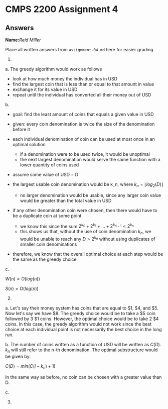 # CMPS 2200 Assignment 4
## Answers

**Name:**_Reid Miller_


Place all written answers from `assignment-04.md` here for easier grading.

1. 

a. The greedy algorithm would work as follows
- look at how much money the individual has in USD
- find the largest coin that is less than or equal to that amount in value
- exchange it for its value in USD
- repeat until the individual has converted all their money out of USD

b. 

- goal: find the least amount of coins that equals a given value in USD
- given: every coin denomination is twice the size of the denomination before it

- each individual denomination of coin can be used at most once in an optimal solution
    - if a denomination were to be used twice, it would be unoptimal
    - the next largest denomination would serve the same function with a lower quantity of coins used

- assume some value of USD = D
- the largest usable coin denomination would be k_n, where $k_n=⌊log_2(D)⌋$
    - no larger denomination would be usable, since any larger coin value would be greater than the total value in USD

- if any other denomination coin were chosen, then there would have to be a duplicate coin at some point
    - we know this since the sum $2^{k_0}+2^{k_1}+...+2^{k_{n-1}}<2^{k_n}$
    - this shows us that, without the use of coin denomination $k_n$, we would be unable to reach any $D>2^{k_n}$ without using duplicates of smaller coin denominations

- therefore, we know that the overall optimal choice at each step would be the same as the greedy choice

c.

$W(n)=O(log(n))$

$S(n)=O(log(n))$


2. 

a. Let's say their money system has coins that are equal to $1, $4, and $5. Now let's say we have $8. The greedy choice would be to take a $5 coin followed by 3 $1 coins. However, the optimal choice would be to take 2 $4 coins. In this case, the greedy algorithm would not work since the best choice at each individual point is not necessarily the best choice in the long run.

b. The number of coins written as a function of USD will be written as $C(D)$. $k_n$ will still refer to the n-th denomination. The optimal substructure would be given by:

$C(D)=min(C(i-k_n)+1)$

In the same way as before, no coin can be chosen with a greater value than D.

c.


3. 